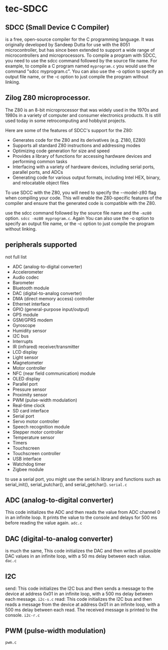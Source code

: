 # tec-SDCC

## SDCC (Small Device C Compiler) 
is a free, open-source compiler for the C programming language. It was originally developed by Sandeep Dutta for use with the 8051 microcontroller, but has since been extended to support a wide range of microcontrollers and microprocessors. To compile a program with SDCC, you need to use the sdcc command followed by the source file name. For example, to compile a C program named ```myprogram.c``` you would use the command "sdcc myprogram.c". 
You can also use the -o option to specify an output file name, or the -c option to just compile the program without linking. 

## Zilog Z80 microprocessor. 
The Z80 is an 8-bit microprocessor that was widely used in the 1970s and 1980s in a variety of computer and consumer electronics products. It is still used today in some retrocomputing and hobbyist projects.

Here are some of the features of SDCC's support for the Z80:
- Generates code for the Z80 and its derivatives (e.g. Z180, EZ80)
- Supports all standard Z80 instructions and addressing modes
- Optimizing code generation for size and speed
- Provides a library of functions for accessing hardware devices and performing common tasks
- Interfacing with a variety of hardware devices, including serial ports, parallel ports, and ADCs
- Generating code for various output formats, including Intel HEX, binary, and relocatable object files

To use SDCC with the Z80, you will need to specify the --model-z80 flag when compiling your code. This will enable the Z80-specific features of the compiler and ensure that the generated code is compatible with the Z80.

use the sdcc command followed by the source file name and the ```-mz80``` option.   ```sdcc -mz80 myprogram.c```. 
Again You can also use the -o option to specify an output file name, or the -c option to just compile the program without linking.

## peripherals supported
not full list
- ADC (analog-to-digital converter)
- Accelerometer
- Audio codec
- Barometer
- Bluetooth module
- DAC (digital-to-analog converter)
- DMA (direct memory access) controller
- Ethernet interface
- GPIO (general-purpose input/output)
- GPS module
- GSM/GPRS modem
- Gyroscope
- Humidity sensor
- I2C bus
- Interrupts
- IR (infrared) receiver/transmitter
- LCD display
- Light sensor
- Magnetometer
- Motor controller
- NFC (near field communication) module
- OLED display
- Parallel port
- Pressure sensor
- Proximity sensor
- PWM (pulse-width modulation)
- Real-time clock
- SD card interface
- Serial port
- Servo motor controller
- Speech recognition module
- Stepper motor controller
- Temperature sensor
- Timers
- Touchscreen
- Touchscreen controller
- USB interface
- Watchdog timer
- Zigbee module




to use a serial port, 
you might use the serial.h library and functions such as serial_init(), serial_putchar(), and serial_getchar().
```serial.c```

## ADC (analog-to-digital converter) 
This code initializes the ADC and then reads the value from ADC channel 0 in an infinite loop. It prints the value to the console and delays for 500 ms before reading the value again.
```adc.c```



## DAC (digital-to-analog converter) 
is much the same, This code initializes the DAC and then writes all possible DAC values in an infinite loop, with a 50 ms delay between each value.
```dac.c```


##  I2C 
send: This code initializes the I2C bus and then sends a message to the device at address 0x01 in an infinite loop, with a 500 ms delay between each message.
```i2c-s.c```
read: This code initializes the I2C bus and then reads a message from the device at address 0x01 in an infinite loop, with a 500 ms delay between each read. The received message is printed to the console.
```i2c-r.c```

## PWM (pulse-width modulation) 
```pwm.c```



